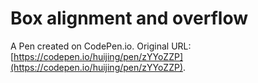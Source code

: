 # Box alignment and overflow

A Pen created on CodePen.io. Original URL: [https://codepen.io/huijing/pen/zYYoZZP](https://codepen.io/huijing/pen/zYYoZZP).

